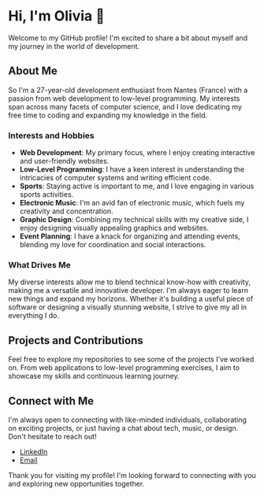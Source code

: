 # Hi, I'm Olivia 👋

Welcome to my GitHub profile! I'm excited to share a bit about myself and my journey in the world of development.

## About Me

So I'm a 27-year-old development enthusiast from Nantes (France) with a passion from web development to low-level programming. My interests span across many facets of computer science, and I love dedicating my free time to coding and expanding my knowledge in the field.

### Interests and Hobbies

- **Web Development**: My primary focus, where I enjoy creating interactive and user-friendly websites.
- **Low-Level Programming**: I have a keen interest in understanding the intricacies of computer systems and writing efficient code.
- **Sports**: Staying active is important to me, and I love engaging in various sports activities.
- **Electronic Music**: I'm an avid fan of electronic music, which fuels my creativity and concentration.
- **Graphic Design**: Combining my technical skills with my creative side, I enjoy designing visually appealing graphics and websites.
- **Event Planning**: I have a knack for organizing and attending events, blending my love for coordination and social interactions.

### What Drives Me

My diverse interests allow me to blend technical know-how with creativity, making me a versatile and innovative developer. I'm always eager to learn new things and expand my horizons. Whether it's building a useful piece of software or designing a visually stunning website, I strive to give my all in everything I do.

## Projects and Contributions

Feel free to explore my repositories to see some of the projects I've worked on. From web applications to low-level programming exercises, I aim to showcase my skills and continuous learning journey.

## Connect with Me

I'm always open to connecting with like-minded individuals, collaborating on exciting projects, or just having a chat about tech, music, or design. Don't hesitate to reach out!

- [LinkedIn](https://www.linkedin.com/in/olivia-bergaglia-438684302/)
- [Email](mailto:olivia.bergaglia@gmail.com)

Thank you for visiting my profile! I'm looking forward to connecting with you and exploring new opportunities together.
